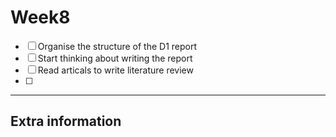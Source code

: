 # Week8

- [ ] Organise the structure of the D1 report
- [ ] Start thinking about writing the report
- [ ] Read articals to write literature review
- [ ]  

--- 
## Extra information

